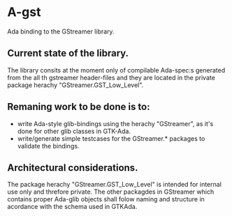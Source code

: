 # A-gst
Ada binding to the GStreamer library.

## Current state of the library.
The library consits at the moment only of compilable Ada-spec:s generated from the all th gstreamer header-files
and they are located in the private package herachy "GStreamer.GST_Low_Level".


## Remaning work to be done is to:
* write Ada-style glib-bindings using the herachy "GStreamer", as it's done for other glib classes in GTK-Ada.
* write/generate simple testcases for the GStreamer.* packages to validate the bindings.


## Architectural considerations.
The package herachy "GStreamer.GST_Low_Level" is intended for internal use only and threfore private. 
The other packagdes in GStreamer which contains proper Ada-glib objects shall folow naming and structure in 
acordance with the schema used in GTKAda.

